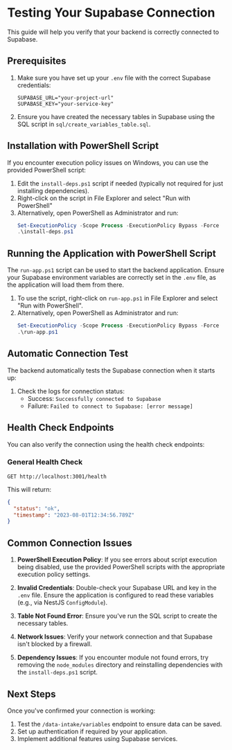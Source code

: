 # Testing Your Supabase Connection

This guide will help you verify that your backend is correctly connected to Supabase.

## Prerequisites

1. Make sure you have set up your `.env` file with the correct Supabase credentials:
   ```
   SUPABASE_URL="your-project-url"
   SUPABASE_KEY="your-service-key"
   ```

2. Ensure you have created the necessary tables in Supabase using the SQL script in `sql/create_variables_table.sql`.

## Installation with PowerShell Script

If you encounter execution policy issues on Windows, you can use the provided PowerShell script:

1. Edit the `install-deps.ps1` script if needed (typically not required for just installing dependencies).
2. Right-click on the script in File Explorer and select "Run with PowerShell"
3. Alternatively, open PowerShell as Administrator and run:
   ```powershell
   Set-ExecutionPolicy -Scope Process -ExecutionPolicy Bypass -Force
   .\install-deps.ps1
   ```

## Running the Application with PowerShell Script

The `run-app.ps1` script can be used to start the backend application. Ensure your Supabase environment variables are correctly set in the `.env` file, as the application will load them from there.

1. To use the script, right-click on `run-app.ps1` in File Explorer and select "Run with PowerShell".
2. Alternatively, open PowerShell as Administrator and run:
   ```powershell
   Set-ExecutionPolicy -Scope Process -ExecutionPolicy Bypass -Force
   .\run-app.ps1
   ```

## Automatic Connection Test

The backend automatically tests the Supabase connection when it starts up:

1. Check the logs for connection status:
   - Success: `Successfully connected to Supabase`
   - Failure: `Failed to connect to Supabase: [error message]`

## Health Check Endpoints

You can also verify the connection using the health check endpoints:

### General Health Check
```
GET http://localhost:3001/health
```

This will return:
```json
{
  "status": "ok",
  "timestamp": "2023-08-01T12:34:56.789Z"
}
```

## Common Connection Issues

1. **PowerShell Execution Policy**: If you see errors about script execution being disabled, use the provided PowerShell scripts with the appropriate execution policy settings.

2. **Invalid Credentials**: Double-check your Supabase URL and key in the `.env` file. Ensure the application is configured to read these variables (e.g., via NestJS `ConfigModule`).

3. **Table Not Found Error**: Ensure you've run the SQL script to create the necessary tables.

4. **Network Issues**: Verify your network connection and that Supabase isn't blocked by a firewall.

5. **Dependency Issues**: If you encounter module not found errors, try removing the `node_modules` directory and reinstalling dependencies with the `install-deps.ps1` script.

## Next Steps

Once you've confirmed your connection is working:

1. Test the `/data-intake/variables` endpoint to ensure data can be saved.
2. Set up authentication if required by your application.
3. Implement additional features using Supabase services. 